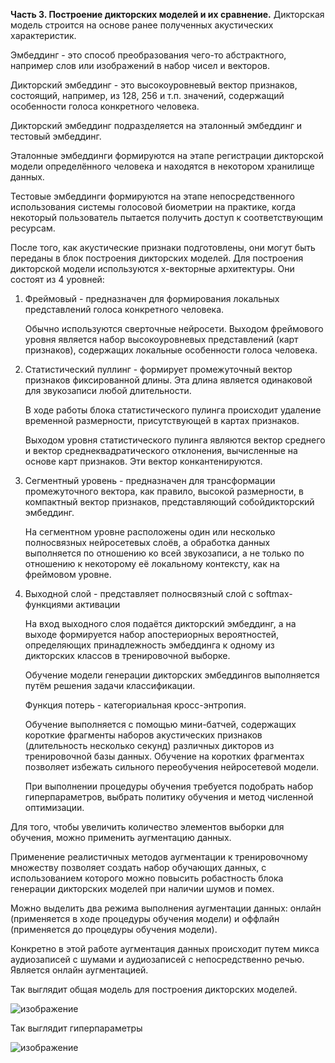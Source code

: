 **Часть 3. Построение дикторских моделей и их сравнение.**
Дикторская модель строится на основе ранее полученных акустических характеристик.

Эмбеддинг - это способ преобразования чего-то абстрактного, например слов или изображений в набор чисел и векторов.

Дикторский эмбеддинг -  это высокоуровневый вектор признаков, состоящий, например, из 128, 256 и т.п. значений, содержащий особенности голоса конкретного человека.

Дикторский эмбеддинг подразделяется на эталонный эмбеддинг и тестовый эмбеддинг.

Эталонные эмбеддинги формируются на этапе регистрации дикторской модели определённого человека и находятся в некотором хранилище данных. 

Тестовые эмбеддинги формируются на этапе непосредственного использования системы голосовой биометрии на практике, когда некоторый пользователь пытается получить доступ к соответствующим ресурсам. 

После того, как акустические признаки подготовлены, они могут быть переданы в блок построения дикторских моделей.
Для построения дикторской модели используются x-векторные архитектуры.
Они состоят из 4 уровней:
1. Фреймовый - предназначен для формирования локальных представлений голоса конкретного человека.
   
   Обычно используются сверточные нейросети. Выходом фреймового уровня является набор высокоуровневых представлений (карт признаков), содержащих локальные особенности голоса человека.
2. Статистический пуллинг - формирует промежуточный вектор признаков фиксированной длины. Эта длина является одинаковой для звукозаписи любой длительности.
  
   В ходе работы блока статистического пулинга происходит удаление временной размерности, присутствующей в картах признаков.

   Выходом уровня статистического пулинга являются вектор среднего и вектор среднеквадратического отклонения, вычисленные на основе карт признаков. Эти вектор конкантенируются.
   
3. Сегментный уровень - предназначен для трансформации промежуточного вектора, как правило, высокой размерности, в компактный вектор признаков, представляющий собойдикторский эмбеддинг.

   На сегментном уровне расположены один или несколько полносвязных нейросетевых слоёв, а обработка данных выполняется по отношению ко всей звукозаписи, а не только по отношению к некоторому её локальному контексту, как на фреймовом уровне.
4. Выходной слой - представляет полносвязный слой с softmax-функциями активации

   На вход выходного слоя подаётся дикторский эмбеддинг, а на выходе формируется набор апостериорных вероятностей, определяющих принадлежность эмбеддинга к одному из дикторских классов в тренировочной выборке.

   Обучение модели генерации дикторских эмбеддингов выполняется путём решения задачи классификации.

   Функция потерь - категориальная кросс-энтропия.

   Обучение выполняется с помощью мини-батчей, содержащих короткие фрагменты наборов акустических признаков (длительность несколько секунд) различных дикторов из тренировочной базы данных. Обучение на коротких фрагментах позволяет избежать сильного переобучения нейросетевой модели.

   При выполнении процедуры обучения требуется подобрать набор гиперпараметров, выбрать политику обучения и метод численной оптимизации. 

Для того, чтобы увеличить количество элементов выборки для обучения, можно применить аугментацию данных. 

Применение реалистичных методов аугментации к тренировочному множеству позволяет создать набор обучающих данных, с использованием которого можно повысить робастность блока генерации дикторских моделей при наличии шумов и помех.

Можно выделить два режима выполнения аугментации данных: онлайн (применяется в ходе процедуры обучения модели) и оффлайн (применяется до процедуры обучения модели). 

Конкретно в этой работе аугментация данных происходит путем микса аудиозаписей с шумами и аудиозаписей с непосредственно речью. Является онлайн аугментацией.

Так выглядит общая модель для построения дикторских моделей.

![изображение](https://github.com/H1ghN0on/speaker-recognition-practice/assets/65870074/ce93b260-d8dd-4d41-8de6-5a8019d6d691)

Так выглядит гиперпараметры

![изображение](https://github.com/H1ghN0on/speaker-recognition-practice/assets/65870074/b71976b8-0cd7-4513-99fb-76fa9610638e)



   
